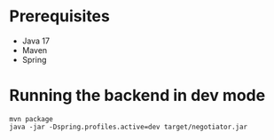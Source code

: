 # Prerequisites
- Java 17
- Maven
- Spring

# Running the backend in dev mode
```shell
mvn package
java -jar -Dspring.profiles.active=dev target/negotiator.jar
```